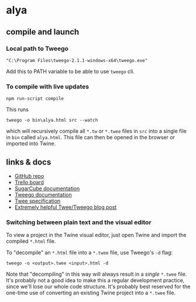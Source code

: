 # alya
## compile and launch
### Local path to Tweego
```
"C:\Program Files\tweego-2.1.1-windows-x64\tweego.exe"
```
Add this to PATH variable to be able to use `tweego` cli.

### To compile with live updates
```
npm run-script compile
```
This runs
```
tweego -o bin\alya.html src --watch
```
which will recursively compile all `*.tw` or `*.twee` files in `src` into a single file in `bin` called `alya.html`. This file can then be opened in the browser or imported into Twine.

## links & docs
- [GitHub repo](https://github.com/BlueShoelaces/alya-twine)
- [Trello board](https://trello.com/b/k6P0oCE6/alya)
- [SugarCube documentation](http://www.motoslave.net/sugarcube/2/docs/)
- [Tweego documentation](https://www.motoslave.net/tweego/docs/)
- [Twee specification](https://github.com/iftechfoundation/twine-specs/blob/master/twee-3-specification.md)
- [Extremely helpful Twee/Tweego blog post](https://dev.to/lazerwalker/a-modern-developer-s-workflow-for-twine-4imp)

### Switching between plain text and the visual editor
To view a project in the Twine visual editor, just open Twine and import the compiled `*.html` file.

To "decompile" an `*.html` file into a `*.twee` file, use Tweego's `-d` flag:
```
tweego -o <output>.twee <input>.html -d
```
Note that "decompiling" in this way will always result in a *single* `*.twee` file. It's probably not a good idea to make this a regular development practice, since we'll lose our whole code structure. It's probably best reserved for the one-time use of converting an existing Twine project into a `*.twee` file.
